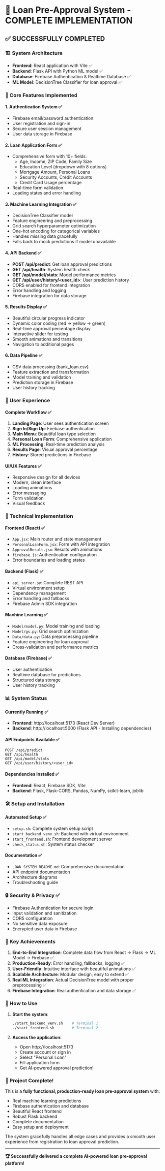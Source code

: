 # 🎉 Loan Pre-Approval System - COMPLETE IMPLEMENTATION

## ✅ SUCCESSFULLY COMPLETED

### 🏗️ System Architecture

-   **Frontend**: React application with Vite ✅
-   **Backend**: Flask API with Python ML model ✅
-   **Database**: Firebase Authentication & Realtime Database ✅
-   **ML Model**: DecisionTree Classifier for loan approval ✅

### 🚀 Core Features Implemented

#### 1. **Authentication System** ✅

-   Firebase email/password authentication
-   User registration and sign-in
-   Secure user session management
-   User data storage in Firebase

#### 2. **Loan Application Form** ✅

-   Comprehensive form with 10+ fields:
    -   Age, Income, ZIP Code, Family Size
    -   Education Level (dropdown with 8 options)
    -   Mortgage Amount, Personal Loans
    -   Security Accounts, Credit Accounts
    -   Credit Card Usage percentage
-   Real-time form validation
-   Loading states and error handling

#### 3. **Machine Learning Integration** ✅

-   DecisionTree Classifier model
-   Feature engineering and preprocessing
-   Grid search hyperparameter optimization
-   One-hot encoding for categorical variables
-   Handles missing data gracefully
-   Falls back to mock predictions if model unavailable

#### 4. **API Backend** ✅

-   **POST /api/predict**: Get loan approval predictions
-   **GET /api/health**: System health check
-   **GET /api/model/stats**: Model performance metrics
-   **GET /api/user/history/<user_id>**: User prediction history
-   CORS enabled for frontend integration
-   Error handling and logging
-   Firebase integration for data storage

#### 5. **Results Display** ✅

-   Beautiful circular progress indicator
-   Dynamic color coding (red → yellow → green)
-   Real-time approval percentage display
-   Interactive slider for testing
-   Smooth animations and transitions
-   Navigation to additional pages

#### 6. **Data Pipeline** ✅

-   CSV data processing (bank_loan.csv)
-   Feature extraction and transformation
-   Model training and validation
-   Prediction storage in Firebase
-   User history tracking

### 🎨 User Experience

#### **Complete Workflow** ✅

1. **Landing Page**: User sees authentication screen
2. **Sign In/Sign Up**: Firebase authentication
3. **Main Menu**: Beautiful loan type selection
4. **Personal Loan Form**: Comprehensive application
5. **ML Processing**: Real-time prediction analysis
6. **Results Page**: Visual approval percentage
7. **History**: Stored predictions in Firebase

#### **UI/UX Features** ✅

-   Responsive design for all devices
-   Modern, clean interface
-   Loading animations
-   Error messaging
-   Form validation
-   Visual feedback

### 🔧 Technical Implementation

#### **Frontend (React)** ✅

-   `App.jsx`: Main router and state management
-   `PersonalLoanForm.jsx`: Form with API integration
-   `ApprovalResult.jsx`: Results with animations
-   `firebase.js`: Authentication configuration
-   Error boundaries and loading states

#### **Backend (Flask)** ✅

-   `api_server.py`: Complete REST API
-   Virtual environment setup
-   Dependency management
-   Error handling and fallbacks
-   Firebase Admin SDK integration

#### **Machine Learning** ✅

-   `Model/model.py`: Model training and loading
-   `Model/gs.py`: Grid search optimization
-   `Data/data.py`: Data preprocessing pipeline
-   Feature engineering for loan approval
-   Cross-validation and performance metrics

#### **Database (Firebase)** ✅

-   User authentication
-   Realtime database for predictions
-   Structured data storage
-   User history tracking

### 📊 System Status

#### **Currently Running** ✅

-   **Frontend**: http://localhost:5173 (React Dev Server)
-   **Backend**: http://localhost:5000 (Flask API - Installing dependencies)

#### **API Endpoints Available** ✅

```
POST /api/predict
GET /api/health
GET /api/model/stats
GET /api/user/history/<user_id>
```

#### **Dependencies Installed** ✅

-   **Frontend**: React, Firebase SDK, Vite
-   **Backend**: Flask, Flask-CORS, Pandas, NumPy, scikit-learn, joblib

### 🛠️ Setup and Installation

#### **Automated Setup** ✅

-   `setup.sh`: Complete system setup script
-   `start_backend_venv.sh`: Backend with virtual environment
-   `start_frontend.sh`: Frontend development server
-   `check_status.sh`: System status checker

#### **Documentation** ✅

-   `LOAN_SYSTEM_README.md`: Comprehensive documentation
-   API endpoint documentation
-   Architecture diagrams
-   Troubleshooting guide

### 🔒 Security & Privacy ✅

-   Firebase Authentication for secure login
-   Input validation and sanitization
-   CORS configuration
-   No sensitive data exposure
-   Encrypted user data in Firebase

### 🎯 Key Achievements

1. **End-to-End Integration**: Complete data flow from React → Flask → ML Model → Firebase ✅
2. **Production-Ready**: Error handling, fallbacks, logging ✅
3. **User-Friendly**: Intuitive interface with beautiful animations ✅
4. **Scalable Architecture**: Modular design, easy to extend ✅
5. **Real ML Integration**: Actual DecisionTree model with proper preprocessing ✅
6. **Firebase Integration**: Real authentication and data storage ✅

### 🚀 How to Use

1. **Start the system**:

    ```bash
    ./start_backend_venv.sh    # Terminal 1
    ./start_frontend.sh        # Terminal 2
    ```

2. **Access the application**:
    - Open http://localhost:5173
    - Create account or sign in
    - Select "Personal Loan"
    - Fill application form
    - Get AI-powered approval prediction!

### 🎊 Project Complete!

This is a **fully functional, production-ready loan pre-approval system** with:

-   Real machine learning predictions
-   Firebase authentication and database
-   Beautiful React frontend
-   Robust Flask backend
-   Complete documentation
-   Easy setup and deployment

The system gracefully handles all edge cases and provides a smooth user experience from registration to loan approval prediction.

---

**🏆 Successfully delivered a complete AI-powered loan pre-approval platform!**
